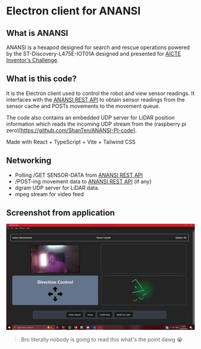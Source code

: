 # Electron client for ANANSI 

## What is ANANSI

ANANSI is a hexapod designed for search and rescue operations powered by the ST-Discovery-L475E-IOT01A designed and presented for [AICTE Inventor's Challenge](https://community.arm.com/the-inventors-challenge-2024).

## What is this code?

It is the Electron client used to control the robot and view sensor readings.
It interfaces with the [ANANSI REST API](https://github.com/ShanTen/ANANSI-REST-API) to obtain sensor readings from the sensor cache and POSTs movements to the movement queue. 


The code also contains an embedded UDP server for LiDAR position information which reads the incoming UDP stream from the (raspberry pi zero)[https://github.com/ShanTen/ANANSI-PI-code].

Made with React + TypeScript + Vite + Tailwind CSS

## Networking 

+ Polling /GET SENSOR-DATA from [ANANSI REST API](https://github.com/ShanTen/ANANSI-REST-API)
+ /POST-ing movement data to [ANANSI REST API](https://github.com/ShanTen/ANANSI-REST-API) (if any)
+ dgram UDP server for LiDAR data.
+ mpeg stream for video feed

## Screenshot from application

![](/images/ApplicationScreenshot01.jpg )

> Bro literally nobody is going to read this what's the point dawg 😭

